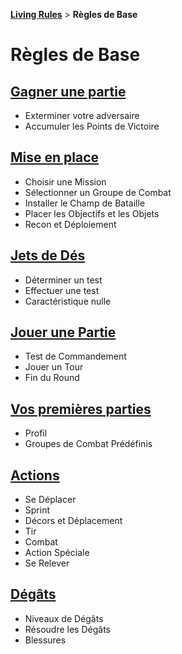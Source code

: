 **[Living Rules](../contents.md)** > **Règles de Base**

# Règles de Base

## [Gagner une partie](howtowin.md)
+ Exterminer votre adversaire
+ Accumuler les Points de Victoire

## [Mise en place](setup.md)
+ Choisir une Mission
+ Sélectionner un Groupe de Combat
+ Installer le Champ de Bataille
+ Placer les Objectifs et les Objets
+ Recon et Déploiement

## [Jets de Dés](tests.md)
+ Déterminer un test
+ Effectuer une test
+ Caractéristique nulle

## [Jouer une Partie](core/playing.md)
+ Test de Commandement
+ Jouer un Tour
+ Fin du Round

## [Vos premières parties](firstplay.md)
+ Profil
+ Groupes de Combat Prédéfinis

## [Actions](actions.md)
+ Se Déplacer
+ Sprint
+ Décors et Déplacement
+ Tir
+ Combat
+ Action Spéciale
+ Se Relever

## [Dégâts](damages.md)
+ Niveaux de Dégâts
+ Résoudre les Dégâts
+ Blessures